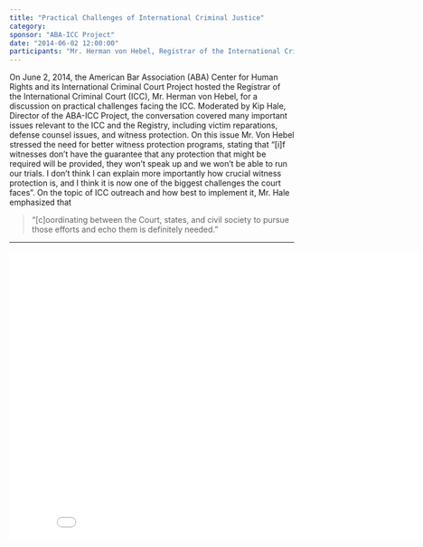 ```yaml
---
title: "Practical Challenges of International Criminal Justice"
category:
sponsor: "ABA-ICC Project"
date: "2014-06-02 12:00:00"
participants: "Mr. Herman von Hebel, Registrar of the International Criminal Court; Mr. Kip Hale, Senior Counsel, ABA Center for Human Rights & Director of the ABA-ICC Project"
---
```

On June 2, 2014, the American Bar Association (ABA) Center for Human Rights and its International Criminal Court Project hosted the Registrar of the International Criminal Court (ICC), Mr. Herman von Hebel, for a discussion on practical challenges facing the ICC. Moderated by Kip Hale, Director of the ABA-ICC Project, the conversation covered many important issues relevant to the ICC and the Registry, including victim reparations, defense counsel issues, and witness protection. 
On this issue Mr. Von Hebel stressed the need for better witness protection programs, stating that “[i]f witnesses don’t have the guarantee that any protection that might be required will be provided, they won’t speak up and we won’t be able to run our trials. I don’t think I can explain more importantly how crucial witness protection is, and I think it is now one of the biggest challenges the court faces”. On the topic of ICC outreach and how best to implement it, Mr. Hale emphasized that 
> “[c]oordinating between the Court, states, and civil society to pursue those efforts and echo them is definitely needed.” 
---

<iframe width="855" height="511" src="//www.youtube.com/embed/qPoNw2vBpTY" frameborder="0" allowfullscreen></iframe>


